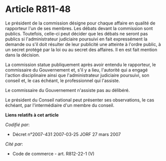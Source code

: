 # Article R811-48

Le président de la commission désigne pour chaque affaire en qualité de rapporteur l'un de ses membres. Les débats devant la
commission sont publics. Toutefois, celle-ci peut décider que les débats ne seront pas publics si l'administrateur judiciaire
poursuivi en fait expressément la demande ou s'il doit résulter de leur publicité une atteinte à l'ordre public, à un secret
protégé par la loi ou au secret des affaires. Il en est fait mention dans la décision.

La commission statue publiquement après avoir entendu le rapporteur, le commissaire du Gouvernement et, s'il y a lieu,
l'autorité qui a engagé l'action disciplinaire ainsi que l'administrateur judiciaire poursuivi, son conseil et, le cas
échéant, le professionnel qui l'assiste.

Le commissaire du Gouvernement n'assiste pas au délibéré.

Le président du Conseil national peut présenter ses observations, le cas échéant, par l'intermédiaire d'un membre du conseil.

**Liens relatifs à cet article**

_Codifié par_:

  - Décret n°2007-431 2007-03-25 JORF 27 mars 2007

_Cité par_:

  - Code de commerce - art. R812-22-1 (V)
